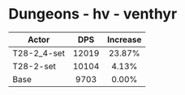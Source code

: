 # Dungeons - hv - venthyr
| Actor | DPS | Increase |
|---|:---:|:---:|
|T28-2_4-set|12019|23.87%|
|T28-2-set|10104|4.13%|
|Base|9703|0.00%|
